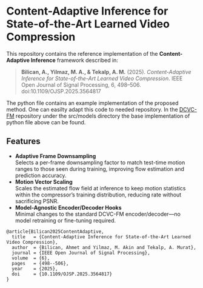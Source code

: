 # Content-Adaptive Inference for State-of-the-Art Learned Video Compression

This repository contains the reference implementation of the **Content-Adaptive Inference** framework described in:

> **Bilican, A., Yilmaz, M. A., & Tekalp, A. M.** (2025). *Content-Adaptive Inference for State-of-the-Art Learned Video Compression*. IEEE Open Journal of Signal Processing, 6, 498–506. doi:10.1109/OJSP.2025.3564817

The python file contains an example implementation of the proposed method. One can easilty adapt this code to needed repository. 
In the [DCVC-FM](https://github.com/microsoft/DCVC/tree/main/DCVC-family/DCVC-FM) repository under the src/models directory the base implementation of python file above can be found. 

## Features

- **Adaptive Frame Downsampling**  
  Selects a per-frame downsampling factor to match test-time motion ranges to those seen during training, improving flow estimation and prediction accuracy.
- **Motion Vector Scaling**  
  Scales the estimated flow field at inference to keep motion statistics within the compressor’s training distribution, reducing rate without sacrificing PSNR.
- **Model-Agnostic Encoder/Decoder Hooks**  
  Minimal changes to the standard DCVC-FM encoder/decoder—no model retraining or fine-tuning required.

```
@article{Bilican2025ContentAdaptive,
  title   = {Content-Adaptive Inference for State-of-the-Art Learned Video Compression},
  author  = {Bilican, Ahmet and Yilmaz, M. Akin and Tekalp, A. Murat},
  journal = {IEEE Open Journal of Signal Processing},
  volume  = {6},
  pages   = {498--506},
  year    = {2025},
  doi     = {10.1109/OJSP.2025.3564817}
}
```
